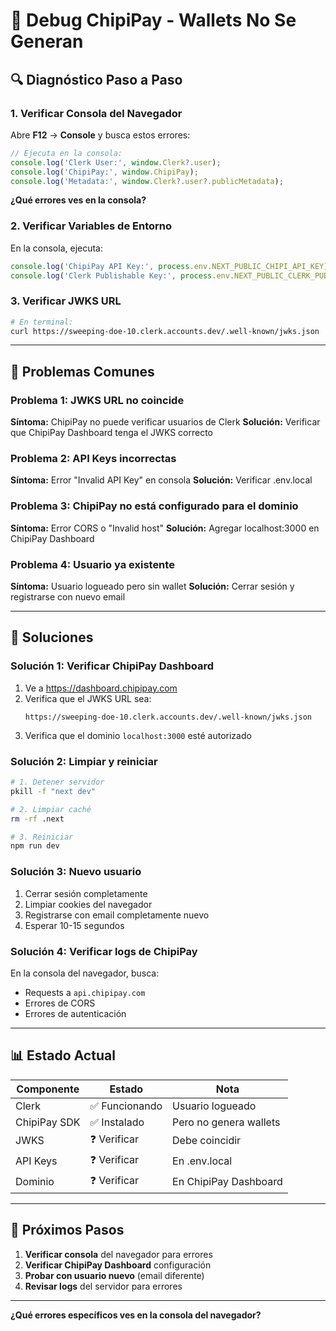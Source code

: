 # 🐛 Debug ChipiPay - Wallets No Se Generan

## 🔍 Diagnóstico Paso a Paso

### 1. Verificar Consola del Navegador

Abre **F12** → **Console** y busca estos errores:

```javascript
// Ejecuta en la consola:
console.log('Clerk User:', window.Clerk?.user);
console.log('ChipiPay:', window.ChipiPay);
console.log('Metadata:', window.Clerk?.user?.publicMetadata);
```

**¿Qué errores ves en la consola?**

### 2. Verificar Variables de Entorno

En la consola, ejecuta:
```javascript
console.log('ChipiPay API Key:', process.env.NEXT_PUBLIC_CHIPI_API_KEY);
console.log('Clerk Publishable Key:', process.env.NEXT_PUBLIC_CLERK_PUBLISHABLE_KEY);
```

### 3. Verificar JWKS URL

```bash
# En terminal:
curl https://sweeping-doe-10.clerk.accounts.dev/.well-known/jwks.json
```

---

## 🚨 Problemas Comunes

### Problema 1: JWKS URL no coincide
**Síntoma:** ChipiPay no puede verificar usuarios de Clerk
**Solución:** Verificar que ChipiPay Dashboard tenga el JWKS correcto

### Problema 2: API Keys incorrectas
**Síntoma:** Error "Invalid API Key" en consola
**Solución:** Verificar .env.local

### Problema 3: ChipiPay no está configurado para el dominio
**Síntoma:** Error CORS o "Invalid host"
**Solución:** Agregar localhost:3000 en ChipiPay Dashboard

### Problema 4: Usuario ya existente
**Síntoma:** Usuario logueado pero sin wallet
**Solución:** Cerrar sesión y registrarse con nuevo email

---

## 🔧 Soluciones

### Solución 1: Verificar ChipiPay Dashboard

1. Ve a https://dashboard.chipipay.com
2. Verifica que el JWKS URL sea:
   ```
   https://sweeping-doe-10.clerk.accounts.dev/.well-known/jwks.json
   ```
3. Verifica que el dominio `localhost:3000` esté autorizado

### Solución 2: Limpiar y reiniciar

```bash
# 1. Detener servidor
pkill -f "next dev"

# 2. Limpiar caché
rm -rf .next

# 3. Reiniciar
npm run dev
```

### Solución 3: Nuevo usuario

1. Cerrar sesión completamente
2. Limpiar cookies del navegador
3. Registrarse con email completamente nuevo
4. Esperar 10-15 segundos

### Solución 4: Verificar logs de ChipiPay

En la consola del navegador, busca:
- Requests a `api.chipipay.com`
- Errores de CORS
- Errores de autenticación

---

## 📊 Estado Actual

| Componente | Estado | Nota |
|-----------|--------|------|
| Clerk | ✅ Funcionando | Usuario logueado |
| ChipiPay SDK | ✅ Instalado | Pero no genera wallets |
| JWKS | ❓ Verificar | Debe coincidir |
| API Keys | ❓ Verificar | En .env.local |
| Dominio | ❓ Verificar | En ChipiPay Dashboard |

---

## 🎯 Próximos Pasos

1. **Verificar consola** del navegador para errores
2. **Verificar ChipiPay Dashboard** configuración
3. **Probar con usuario nuevo** (email diferente)
4. **Revisar logs** del servidor para errores

---

**¿Qué errores específicos ves en la consola del navegador?**
